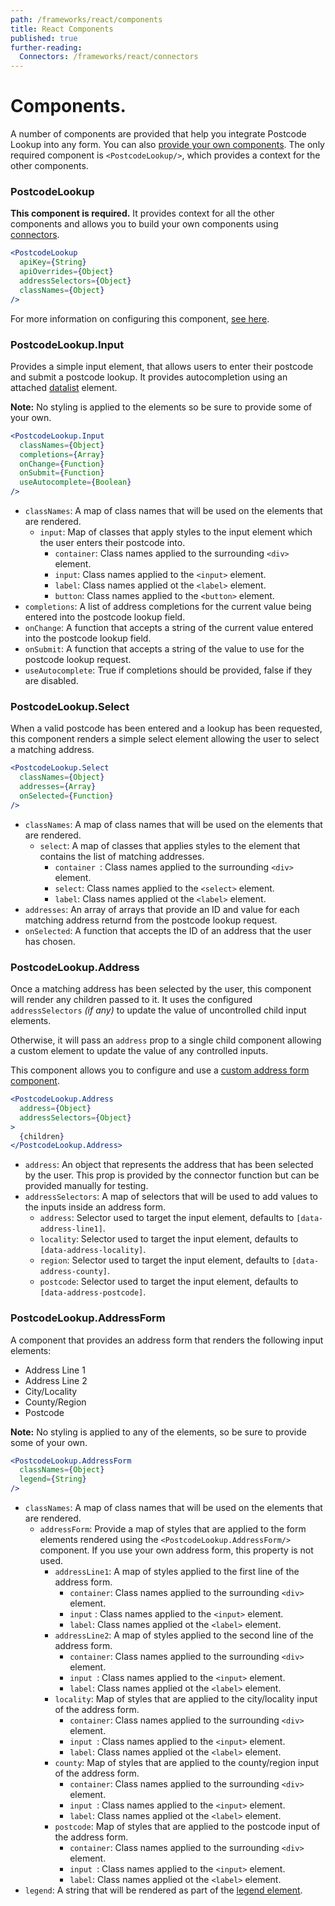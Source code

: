 ```yaml
---
path: /frameworks/react/components
title: React Components
published: true
further-reading:
  Connectors: /frameworks/react/connectors
---
```


# Components.

A number of components are provided that help you integrate Postcode Lookup into any form. You can also [provide your own components](/frameworks/react/connectors). The only required component is `<PostcodeLookup/>`, which provides a context for the other components.

### PostcodeLookup

**This component is required.** It provides context for all the other components and allows you to build your own components using [connectors](/frameworks/react/connectors).

```jsx
<PostcodeLookup
  apiKey={String}
  apiOverrides={Object}
  addressSelectors={Object}
  classNames={Object}
/>
```

For more information on configuring this component, [see here](/frameworks/react#configuration).

### PostcodeLookup.Input

Provides a simple input element, that allows users to enter their postcode and submit a postcode lookup. It provides autocompletion using an attached [datalist](https://developer.mozilla.org/en-US/docs/Web/HTML/Element/datalist) element.

**Note:** No styling is applied to the elements so be sure to provide some of your own.

```jsx
<PostcodeLookup.Input
  classNames={Object}
  completions={Array}
  onChange={Function}
  onSubmit={Function}
  useAutocomplete={Boolean}
/>
```

* `classNames`: A map of class names that will be used on the elements that are rendered.
  * `input`: Map of classes that apply styles to the input element which the user enters their postcode into.
    * `container`: Class names applied to the surrounding `<div>` element.
    * `input`: Class names applied to the `<input>` element.
    * `label`: Class names applied ot the `<label>` element.
    * `button`: Class names applied to the `<button>` element.
* `completions`: A list of address completions for the current value being entered into the postcode lookup field.
* `onChange`: A function that accepts a string of the current value entered into the postcode lookup field.
* `onSubmit`: A function that accepts a string of the value to use for the postcode lookup request.
* `useAutocomplete`: True if completions should be provided, false if they are disabled.

### PostcodeLookup.Select

When a valid postcode has been entered and a lookup has been requested, this component renders a simple select element allowing the user to select a matching address.

```jsx
<PostcodeLookup.Select
  classNames={Object}
  addresses={Array}
  onSelected={Function}
/>
```

* `classNames`: A map of class names that will be used on the elements that are rendered.
  * `select`: A map of classes that applies styles to the element that contains the list of matching addresses.
    * `container `: Class names applied to the surrounding `<div>` element.
    * `select`: Class names applied to the `<select>` element.
    * `label`: Class names applied ot the `<label>` element.
* `addresses`: An array of arrays that provide an ID and value for each matching address returnd from the postcode lookup request.
* `onSelected`: A function that accepts the ID of an address that the user has chosen.

### PostcodeLookup.Address

Once a matching address has been selected by the user, this component will render any children passed to it. It uses the configured `addressSelectors` _(if any)_ to update the value of uncontrolled child input elements. 

Otherwise, it will pass an `address` prop to a single child component allowing a custom element to update the value of any controlled inputs.

This component allows you to configure and use a [custom address form component](/frameworks/react/integration).

```jsx
<PostcodeLookup.Address
  address={Object}
  addressSelectors={Object}
>
  {children}
</PostcodeLookup.Address>
```

* `address`: An object that represents the address that has been selected by the user. This prop is provided by the connector function but can be provided manually for testing.
* `addressSelectors`: A map of selectors that will be used to add values to the inputs inside an address form.
  * `address`: Selector used to target the input element, defaults to `[data-address-line1]`.
  * `locality`: Selector used to target the input element, defaults to `[data-address-locality]`.
  * `region`: Selector used to target the input element, defaults to `[data-address-county]`.
  * `postcode`: Selector used to target the input element, defaults to `[data-address-postcode]`.

### PostcodeLookup.AddressForm

A component that provides an address form that renders the following input elements:

* Address Line 1
* Address Line 2
* City/Locality
* County/Region
* Postcode

**Note:** No styling is applied to any of the elements, so be sure to provide some of your own.

```jsx
<PostcodeLookup.AddressForm
  classNames={Object}
  legend={String}
/>
```

* `classNames`: A map of class names that will be used on the elements that are rendered.
  * `addressForm`: Provide a map of styles that are applied to the form elements rendered using the `<PostcodeLookup.AddressForm/>` component. If you use your own address form, this property is not used.
    * `addressLine1`: A map of styles applied to the first line of the address form.
      * `container`: Class names applied to the surrounding `<div>` element.
      * `input` : Class names applied to the `<input>` element.
      * `label`: Class names applied ot the `<label>` element.
    * `addressLine2`: A map of styles applied to the second line of the address form.
      * `container`: Class names applied to the surrounding `<div>` element.
      * `input `: Class names applied to the `<input>` element.
      * `label`: Class names applied ot the `<label>` element.
    * `locality`: Map of styles that are applied to the city/locality input of the address form.
      * `container`: Class names applied to the surrounding `<div>` element.
      * `input `: Class names applied to the `<input>` element.
      * `label`: Class names applied ot the `<label>` element.
    * `county`: Map of styles that are applied to the county/region input of the address form.
      * `container`: Class names applied to the surrounding `<div>` element.
      * `input `: Class names applied to the `<input>` element.
      * `label`: Class names applied ot the `<label>` element.
    * `postcode`: Map of styles that are applied to the postcode input of the address form.
      * `container`: Class names applied to the surrounding `<div>` element.
      * `input `: Class names applied to the `<input>` element.
      * `label`: Class names applied ot the `<label>` element.
* `legend`: A string that will be rendered as part of the [legend element](https://developer.mozilla.org/en-US/docs/Web/HTML/Element/legend).